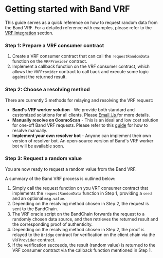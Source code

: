 # Getting started with Band VRF

This guide serves as a quick reference on how to request random data from the Band VRF. For a detailed reference with examples, please refer to the [VRF Integration](/vrf/vrf-integration.html) section.

### Step 1: Prepare a VRF consumer contract

1. Create a VRF consumer contract that can call the `requestRandomData` function on the `VRFProvider` contract.
2. Implement a callback function on the VRF consumer contract, which allows the `VRFProvider` contract to call back and execute some logic against the returned result.

### Step 2: Choose a resolving method

There are currently 3 methods for relaying and resolving the VRF request:

- **Band's VRF worker solution** - We provide both standard and customized solutions for all clients. Please <a href="mailto:bd@bandprotolcol.com?subject=Request for Band's VRF worker solution"> Email Us </a> for more details.
- **Manually resolve on CosmoScan** - This is an ideal and low cost solution for one-off Band VRF requests. Please refer to this [guide](/vrf/vrf-integration.html#resolving) for how to resolve manually.
- **Implement your own resolver bot** - Anyone can implement their own version of resolver bot. An open-source version of Band's VRF worker bot will be available soon.

### Step 3: Request a random value

You are now ready to request a random value from the Band VRF.

A summary of the Band VRF process is outlined below:

1. Simply call the request function on you VRF consumer contract that implements the `requestRandomData` function in Step 1, providing a `seed` and an optional `msg.value`.
2. Depending on the resolving method chosen in Step 2, the request is sent to the BandChain.
3. The VRF oracle script on the BandChain forwards the request to a randomly chosen data source, and then retrieves the returned result and the corresponding proof of authenticity.
4. Depending on the resolving method chosen in Step 2, the proof is relayed to the `Bridge` contract for verification on the client chain via the `VRFProvider` contract.
5. If the verification succeeds, the result (random value) is returned to the VRF consumer contract via the callback function mentioned in Step 1.
